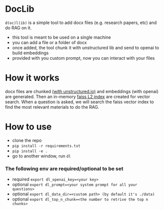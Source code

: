 # DocLib
`d(oc)l(ib)` is a simple tool to add docx files (e.g. research papers, etc) and do RAG on it.
- this tool is meant to be used on a single machine
- you can add a file or a folder of docx
- once added, the tool chunk it with unstructured lib and send to openai to build embeddings
- provided with you custom prompt, now you can interact with your files

# How it works
docx files are chunked [(with unstructured.io)](https://github.com/Unstructured-IO/unstructured) and embeddings (with openai) are generated. Then an in-memory [faiss L2 index](https://github.com/facebookresearch/faiss) are created
for vector search. When a question is asked, we will search the faiss vector index to find the most
relevant materials to do the RAG.

# How to use
- clone the repo
- `pip install -r requirements.txt`
- `pip install -e .`
- go to another window, run `dl`

### The following env are required/optional to be set
- required `export dl_openai_key=<your key>` 
- optional `export dl_prompt=<your system prompt for all your questions>` 
- optional `export dl_data_dir=<custom path> (by default it's ./data)` 
- optional `export dl_top_n_chunk=<the number to retrive the top n chunks>` 
